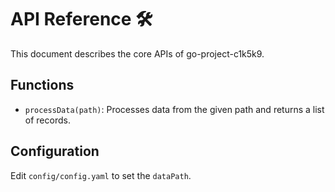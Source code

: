 # API Reference 🛠

This document describes the core APIs of go-project-c1k5k9.

## Functions
- `processData(path)`: Processes data from the given path and returns a list of records.

## Configuration
Edit `config/config.yaml` to set the `dataPath`.
